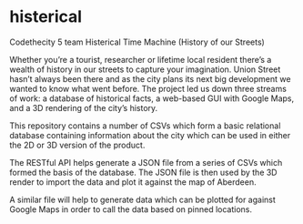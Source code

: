 # histerical
Codethecity 5 team Histerical Time Machine (History of our Streets)

Whether you’re a tourist, researcher or lifetime local resident there’s a wealth of history in our streets to capture your imagination. Union Street hasn’t always been there and as the city plans its next big development we wanted to know what went before. The project led us down three streams of work: a database of historical facts, a web-based GUI with Google Maps, and a 3D rendering of the city’s history.

This repository contains a number of CSVs which form a basic relational database containing information about the city which can be used in either the 2D or 3D version of the product.

The RESTful API helps generate a JSON file from a series of CSVs which formed the basis of the database. The JSON file is then used by the 3D render to import the data and plot it against the map of Aberdeen.

A similar file will help to generate data which can be plotted for against Google Maps in order to call the data based on pinned locations.
